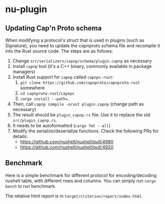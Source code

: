 # nu-plugin

## Updating Cap'n Proto schema

When modifying a protocol's struct that is used in plugins (such as Signature), you need to update the capnproto schema file and recompile it into the Rust source code.
The steps are as follows:
1. Change `src/serializers/capnp/schema/plugin.capnp` as necessary
2. Install `capnp` tool (it's a C++ binary, commonly available in package managers)
3. Install Rust support for `capnp` called `capnpc-rust`:
    1. `git clone https://github.com/capnproto/capnproto-rust` somewhere
    2. `cd capnproto-rust/capnpc`
    3. `cargo install --path=.`
4. Then, call `capnp compile -orust plugin.capnp` (change path as necessary)
5. The result should be `plugin_capnp.rs` file: Use it to replace the old `src/plugin_capnp.rs`.
6. It needs to be autoformatted (`cargo fmt --all`)
7. Modify the serialize/deserialize functions. Check the following PRs for details:
    * https://github.com/nushell/nushell/pull/4980
    * https://github.com/nushell/nushell/pull/4920

## Benchmark
Here is a simple benchmark for different protocol for encoding/decoding nushell table, with different rows and columns.  You can simply run `cargo bench` to run benchmark.

The relative html report is in `target/criterion/report/index.html`.
